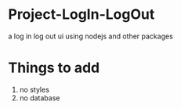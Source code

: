 # Project-LogIn-LogOut
a log in log out ui
using nodejs and other packages

# Things to add
1. no styles
2. no database
